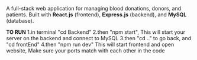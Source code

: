 A full-stack web application for managing blood donations, donors, and patients. Built with **React.js** (frontend), **Express.js** (backend), and **MySQL** (database).

 **TO RUN**
 1.in terminal "cd Backend"
 2.then "npm start", This will start your server on the backend and connect to MySQL
 3.then "cd .." to go back, and "cd frontEnd"
 4.then "npm run dev" This will start frontend and open website, Make sure your ports match with each other in the code
